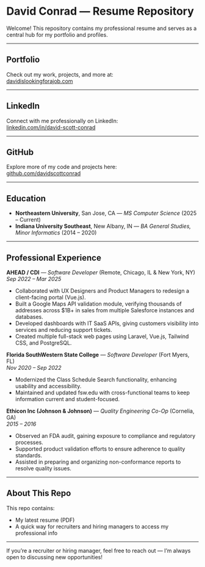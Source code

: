 # David Conrad — Resume Repository

Welcome! This repository contains my professional resume and serves as a central hub for my portfolio and profiles.  

---

## Portfolio  
Check out my work, projects, and more at:  
[davidislookingforajob.com](https://davidislookingforajob.com)

---

## LinkedIn  
Connect with me professionally on LinkedIn:  
[linkedin.com/in/david-scott-conrad](https://www.linkedin.com/feed/)

---

## GitHub  
Explore more of my code and projects here:  
[github.com/davidscottconrad](https://github.com/davidscottconrad)

---

## Education  
- **Northeastern University**, San Jose, CA — *MS Computer Science* (2025 – Current)  
- **Indiana University Southeast**, New Albany, IN — *BA General Studies, Minor Informatics* (2014 – 2020)  

---

## Professional Experience  

**AHEAD / CDI** — *Software Developer* (Remote, Chicago, IL & New York, NY)  
*Sep 2022 – Mar 2025*  
- Collaborated with UX Designers and Product Managers to redesign a client-facing portal (Vue.js).  
- Built a Google Maps API validation module, verifying thousands of addresses across $1B+ in sales from multiple Salesforce instances and databases.  
- Developed dashboards with IT SaaS APIs, giving customers visibility into services and reducing support tickets.  
- Created multiple full-stack web pages using Laravel, Vue.js, Tailwind CSS, and PostgreSQL.  

**Florida SouthWestern State College** — *Software Developer* (Fort Myers, FL)  
*Nov 2020 – Sep 2022*  
- Modernized the Class Schedule Search functionality, enhancing usability and accessibility.  
- Maintained and updated fsw.edu with cross-functional teams to keep information current and student-focused.  

**Ethicon Inc (Johnson & Johnson)** — *Quality Engineering Co-Op* (Cornelia, GA)  
*2015 – 2016*  
- Observed an FDA audit, gaining exposure to compliance and regulatory processes.  
- Supported product validation efforts to ensure adherence to quality standards.  
- Assisted in preparing and organizing non-conformance reports to resolve quality issues.  

---

## About This Repo  
This repo contains:  
- My latest resume (PDF)  
- A quick way for recruiters and hiring managers to access my professional info  

---

If you’re a recruiter or hiring manager, feel free to reach out — I’m always open to discussing new opportunities!
